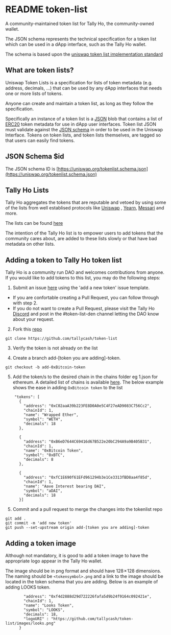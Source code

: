 # README token-list

A community-maintained token list for Tally Ho, the community-owned wallet.

The JSON schema represents the technical specification for a token list which can be used in a dApp interface, such as the Tally Ho wallet.

The schema is based upon the [uniswap token list implementation standard](https://github.com/Uniswap/token-lists)

## What are token lists?

Uniswap Token Lists is a specification for lists of token metadata (e.g. address, decimals, ...) that can be used by any dApp interfaces that needs one or more lists of tokens.

Anyone can create and maintain a token list, as long as they follow the specification.

Specifically an instance of a token list is a [JSON](https://www.json.org/json-en.html) blob that contains a list of
[ERC20](https://github.com/ethereum/eips/issues/20) token metadata for use in dApp user interfaces.
Token list JSON must validate against the [JSON schema](https://json-schema.org/) in order to be used in the Uniswap Interface.
Tokens on token lists, and token lists themselves, are tagged so that users can easily find tokens.

## JSON Schema $id

The JSON schema ID is [https://uniswap.org/tokenlist.schema.json](https://uniswap.org/tokenlist.schema.json)

## Tally Ho Lists

Tally Ho aggregates the tokens that are reputable and vetoed by using some of the lists from well establised protocols like [Uniswap](https://uniswap.org/) , [Yearn](https://yearn.finance/), [Messari](https://messari.io/) and more.

The lists can be found [here](https://github.com/tallycash/extension/blob/main/background/services/preferences/defaults.ts)

The intention of the Tally Ho list is to empower users to add tokens that the community cares about, are added to these lists slowly or that have bad metadata on other lists.

## Adding a token to Tally Ho token list

Tally Ho is a community run DAO and welcomes contributions from anyone. If you would like to add tokens to this list, you may do the following steps:

1. Submit an issue [here](https://github.com/tallycash/token-list/issues) using the 'add a new token' issue template.

- If you are confortable creating a Pull Request, you can follow through with step 2.
- If you do not want to create a Pull Request, please visit the Tally Ho [Discord](https://discord.gg/ATXWnvCA) and post in the #token-list-den channel letting the DAO know about your request.

2. Fork this [repo](https://github.com/tallycash/token-list)

`git clone https://github.com/tallycash/token-list`

3. Verify the token is not already on the list

4. Create a branch add-[token you are adding]-token.

`git checkout -b add-0xBitcoin-token`

5. Add the token/s to the desired chain in the chains folder eg 1.json for ethereum. A detailed list of chains is available [here](https://chainlist.org/). The below example shows the ease in adding `OxBitcoin token` to the list

```
    "tokens": [
      {
        "address": "0xC02aaA39b223FE8D0A0e5C4F27eAD9083C756Cc2",
        "chainId": 1,
        "name": "Wrapped Ether",
        "symbol": "WETH",
        "decimals": 18
      },
```

```
      {
        "address": "0xB6eD7644C69416d67B522e20bC294A9a9B405B31",
        "chainId": 1,
        "name": "0xBitcoin Token",
        "symbol": "0xBTC",
        "decimals": 8
      },
```

```
      {
        "address": "0xfC1E690f61EFd961294b3e1Ce3313fBD8aa4f85d",
        "chainId": 1,
        "name": "Aave Interest bearing DAI",
        "symbol": "aDAI",
        "decimals": 18
      }]
```

5. Commit and a pull request to merge the changes into the tokenlist repo

```
git add .
git commit -m 'add new token'
git push --set-upstream origin add-[token you are adding]-token
```

## Adding a token image

Although not mandatory, it is good to add a token image to have the appropriate logo appear in the Tally Ho wallet.

The image should be in png format and should have 128 × 128 dimensions. The naming should be `<tokensymbol>.png` and a link to the image should be located in
the token schema that you are adding. Below is an example of adding LOOKS token.

```{
        "address": "0xf4d2888d29d722226fafa5d9b24f9164c092421e",
        "chainId": 1,
        "name": "Looks Token",
        "symbol": "LOOKS",
        "decimals": 18,
        "logoURI" : "https://github.com/tallycash/token-list/images/looks.png"
      }
```
